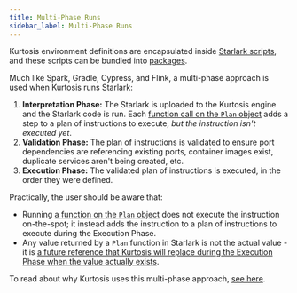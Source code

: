 ```yaml
---
title: Multi-Phase Runs
sidebar_label: Multi-Phase Runs
---
```


<!-- TODO Refactor this a bit when we have a 'plan' object -->

Kurtosis environment definitions are encapsulated inside [Starlark scripts][starlark-reference], and these scripts can be bundled into [packages][packages].

Much like Spark, Gradle, Cypress, and Flink, a multi-phase approach is used when Kurtosis runs Starlark:

<!-- TODO Add a dependency phase when we do dependency resolution before interpretation? -->
1. **Interpretation Phase:** The Starlark is uploaded to the Kurtosis engine and the Starlark code is run. Each [function call on the `Plan` object][plan-starlark-reference] adds a step to a plan of instructions to execute, _but the instruction isn't executed yet_.
1. **Validation Phase:** The plan of instructions is validated to ensure port dependencies are referencing existing ports, container images exist, duplicate services aren't being created, etc.
1. **Execution Phase:** The validated plan of instructions is executed, in the order they were defined.

Practically, the user should be aware that:

- Running [a function on the `Plan` object][plan-starlark-reference] does not execute the instruction on-the-spot; it instead adds the instruction to a plan of instructions to execute during the Execution Phase.
- Any value returned by a `Plan` function in Starlark is not the actual value - it is [a future reference that Kurtosis will replace during the Execution Phase when the value actually exists][future-references-reference].

To read about why Kurtosis uses this multi-phase approach, [see here][multi-phase-runs-explanation].

<!---------------- ONLY LINKS BELOW HERE ------------------------->
[starlark-reference]: ./starlark.md
[plan-starlark-reference]: ../api-reference/starlark-reference/plan.md
[packages]: ./packages.md
[multi-phase-runs-explanation]: ../advanced-concepts/why-multi-phase-runs.md
[future-references-reference]: ./future-references.md
